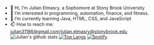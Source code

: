 - 👋 Hi, I’m Julian Elmasry, a Sophomore at Stony Brook University
- 👀 I’m interested in programming, automation, finance, and fitness.
- 🌱 I’m currently learning Java, HTML, CSS, and JavaScript
- 📫 How to reach me: julian31186@gmail.com/julian.elmasry@stonybrook.edu
![Julian's github stats](https://github-readme-stats.vercel.app/api?username=julian31186)
[![Top Langs](https://github-readme-stats.vercel.app/api/top-langs/?username=julian31186)](https://github.com/julian31186/github-readme-stats)
[![Spotify](https://novatoremm-sand.vercel.app/api/spotify)](https://open.spotify.com/user/julian31186)
